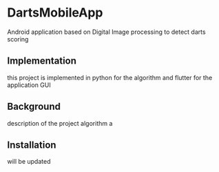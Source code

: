 # DartsMobileApp
Android application based on Digital Image processing to detect darts scoring 

## Implementation
this project is implemented in python for the algorithm and flutter for the application GUI

## Background 
description of the project algorithm a





## Installation
will be updated 








